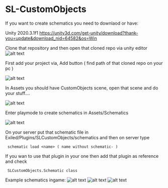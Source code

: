 # SL-CustomObjects


 If you want to create schematics you need to downlaod  or have:

 Unity 2020.3.1f1
 https://unity3d.com/get-unity/download?thank-you=update&download_nid=64582&os=Win
 
 
 Clone that repository and then open that cloned repo via unity editor
 ![alt text](https://cdn.discordapp.com/attachments/686969243782086702/828575872579403846/unknown.png)
  
 First add your project via, Add button ( find path of that cloned repo on your pc )
 
 ![alt text](https://cdn.discordapp.com/attachments/686969243782086702/828576157380902992/unknown.png)
 
 In Assets you should have CustomObjects scene, open that scene and do your stuff....
 
 ![alt text](https://cdn.discordapp.com/attachments/686969243782086702/828577094085771324/unknown.png)
 
 Enter playmode to create schematics in Assets/Schematics
 
 ![alt text](https://cdn.discordapp.com/attachments/686969243782086702/828577303519952906/unknown.png)
 
 On your server put that schematic file in Exiled/Plugins/SLCustomObjects/schematics and then on server type
 
` schematic load <name> ( name without schematic- )`
 
 
 If you wan to use that plugin in your one then add that plugin as reference and check
 
` SLCustomObjects.Schematic class`
 
 Example schematics ingame:
 ![alt text](https://cdn.discordapp.com/attachments/675862006057664513/828568118296313867/unknown.png)
 ![alt text](https://cdn.discordapp.com/attachments/675862006057664513/828565186935390238/unknown.png)
 ![alt text](https://cdn.discordapp.com/attachments/675862006057664513/828560294371524618/unknown.png)
